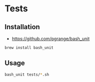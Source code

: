 # Tests

## Installation

- https://github.com/pgrange/bash_unit

```sh
brew install bash_unit
```

## Usage

```sh
bash_unit tests/*.sh
```
